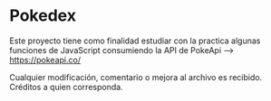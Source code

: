 # Pokedex

Este proyecto tiene como finalidad estudiar con la practica algunas funciones de JavaScript consumiendo la API de PokeApi --> https://pokeapi.co/

Cualquier modificación, comentario o mejora al archivo es recibido.
Créditos a quien corresponda.

